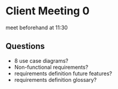 # Client Meeting 0

meet beforehand at 11:30

## Questions

- 8 use case diagrams?
- Non-functional requirements?
- requirements definition future features?
- requirements definition glossary?